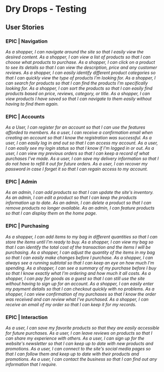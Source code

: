 # Dry Drops - Testing

## User Stories

### EPIC | Navigation
*As a shopper, I can navigate around the site so that I easily view the desired content.*
*As a shopper, I can view a list of products so that I can choose what products to purchase.*
*As a shopper, I can click on a product to see its details so that I can view the description, price and any customer reviews.*
*As a shopper, I can easily identify different product categories so that I can quickly view the type of products I'm looking for.*
*As a shopper, I can search for products so that I can find the products I'm specifically looking for.*
*As a shopper, I can sort the products so that I can easily find products based on price, reviews, category, or title.*
*As a shopper, I can view products I have saved so that I can navigate to them easily without having to find them again.*

### EPIC | Accounts
*As a User, I can register for an account so that I can use the features afforded to members.*
*As a user, I can receive a confirmation email when creating an account so that I know the registration was successful.*
*As a user, I can easily log in and out so that I can access my account.*
*As a user, I can easily see my login status so that I know if I'm logged in or out.*
*As a user, I can view my previous orders so that I can keep a record of what purchases I've made.*
*As a user, I can save my delivery information so that I do not have to refill it out for future orders.*
*As a user, I can recover my password in case I forget it so that I can regain access to my account.*

### EPIC | Admin
*As an admin, I can add products so that I can update the site's inventory.*
*As an admin, I can edit a product so that I can keep the products information up to date.*
*As an admin, I can delete a product so that I can remove products no longer available.*
*As an admin, I can feature products so that I can display them on the home page.*

### EPIC | Purchasing
*As a shopper, I can add items to my bag in different quantities so that I can store the items until I'm ready to buy.*
*As a shopper, I can view my bag so that I can identify the total cost of the transaction and the items I will be purchasing.*
*As a shopper, I can adjust the quantity of the items in my bag so that I can easily make changes before I purchase.*
*As a shopper, I can always see a running subtotal so that I can keep an eye on how much I'm spending.*
*As a shopper, I can see a summary of my purchase before I buy so that I know exactly what I'm ordering and how much it all costs.*
*As a shopper, I can pay for goods as a guest so that I can still use the site without having to sign up for an account.*
*As a shopper, I can easily enter my payment details so that I can checkout quickly with no problems.*
*As a shopper, I can view confirmation of my purchases so that I know the order was received and can review what I've purchased.*
*As a shopper, I can receive an email of my order so that I can keep it for my records.*


### EPIC | Interaction
*As a user, I can save my favorite products so that they are easily accessible for future purchases.*
*As a user, I can leave reviews on products so that I can share my experience with others.*
*As a user, I can sign up for the website's newsletter so that I can keep up to date with new products and promotions.*
*As a user, I can connect to the site's social media pages so that I can follow them and keep up to date with their products and promotions.*
*As a user, I can contact the business so that I can find out any information that I require.*